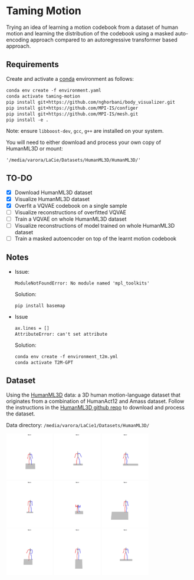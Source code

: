# Taming Motion
Trying an idea of learning a motion codebook from a dataset of human motion and learning the distribution of the
codebook using a masked auto-encoding approach compared to an autoregressive transformer based approach.

## Requirements
Create and activate a [conda](https://conda.io/) environment as follows:
```
conda env create -f environment.yaml
conda activate taming-motion
pip install git+https://github.com/nghorbani/body_visualizer.git
pip install git+https://github.com/MPI-IS/configer
pip install git+https://github.com/MPI-IS/mesh.git
pip install -e .
```
Note: ensure `libboost-dev`, `gcc`, `g++` are installed on your system.

You will need to either download and process your own copy of HumanML3D or mount:
```angular2html
'/media/varora/LaCie/Datasets/HumanML3D/HumanML3D/'
```

## TO-DO
- [x] Download HumanML3D dataset
- [x] Visualize HumanML3D dataset
- [x] Overfit a VQVAE codebook on a single sample
- [ ] Visualize reconstructions of overfitted VQVAE
- [ ] Train a VQVAE on whole HumanML3D dataset
- [ ] Visualize reconstructions of model trained on whole HumanML3D dataset
- [ ] Train a masked autoencoder on top of the learnt motion codebook

## Notes
- Issue:
    ```angular2html
    ModuleNotFoundError: No module named 'mpl_toolkits'
    ```
    Solution:
    ```angular2html
    pip install basemap
    ```
- Issue
  ```angular2html
  ax.lines = []
  AttributeError: can't set attribute
  ```
  Solution:
  ```angular2html
  conda env create -f environment_t2m.yml 
  conda activate T2M-GPT
  ```
  
## Dataset
Using the [HumanML3D](https://openaccess.thecvf.com/content/CVPR2022/papers/Guo_Generating_Diverse_and_Natural_3D_Human_Motions_From_Text_CVPR_2022_paper.pdf) 
data: a 3D human motion-language dataset that originates from a combination of HumanAct12 and Amass dataset. Follow the 
instructions in the [HumanML3D github repo](https://github.com/EricGuo5513/HumanML3D) to download and process the dataset.

Data directory: `/media/varora/LaCie1/Datasets/HumanML3D/`

<img src="assets/data/gifs/000000.gif" width="25%" height="25%"/>
<img src="assets/data/gifs/000001.gif" width="25%" height="25%"/>
<img src="assets/data/gifs/000002.gif" width="25%" height="25%"/>
<img src="assets/data/gifs/000003.gif" width="25%" height="25%"/>
<img src="assets/data/gifs/000004.gif" width="25%" height="25%"/>
<img src="assets/data/gifs/000005.gif" width="25%" height="25%"/>
<img src="assets/data/gifs/000006.gif" width="25%" height="25%"/>
<img src="assets/data/gifs/000007.gif" width="25%" height="25%"/>
<img src="assets/data/gifs/000008.gif" width="25%" height="25%"/>